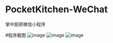 # PocketKitchen-WeChat
掌中厨房微信小程序

#程序截图
![image](https://github.com/yubo725/PocketKitchen-WeChat/blob/master/screenshots/1.jpg)
![image](https://github.com/yubo725/PocketKitchen-WeChat/blob/master/screenshots/2.jpg)
![image](https://github.com/yubo725/PocketKitchen-WeChat/blob/master/screenshots/3.jpg)

